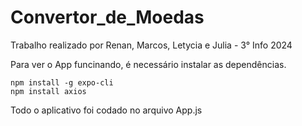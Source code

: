 # Convertor_de_Moedas

Trabalho realizado por Renan, Marcos, Letycia e Julia - 3° Info 2024

Para ver o App funcinando, é necessário instalar as dependências. 
    
    
    npm install -g expo-cli
    npm install axios

Todo o aplicativo foi codado no arquivo App.js
